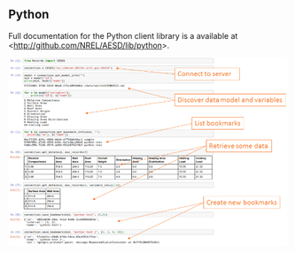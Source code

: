 ## Python

Full documentation for the Python client library is a available at <<http://github.com/NREL/AESD/lib/python>>.

![Example Python session using AESD records](python-session.png)
